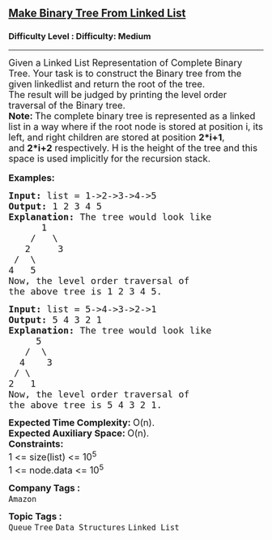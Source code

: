 <h2><a href="https://www.geeksforgeeks.org/problems/make-binary-tree/1">Make Binary Tree From Linked List</a></h2><h3>Difficulty Level : Difficulty: Medium</h3><hr><div class="problems_problem_content__Xm_eO" bis_skin_checked="1"><p><span style="font-size: 18px;">Given a Linked List Representation of Complete Binary Tree. Your task is to construct the Binary tree from the given linkedlist and return the root of the tree.<br>The result will be judged by printing the level order traversal of the Binary tree.&nbsp;</span><br><span style="font-size: 18px;"><strong>Note:&nbsp;</strong>The complete binary tree is represented as a linked list in a way where if the root node is stored at position i, its left, and right children are stored at position&nbsp;<strong>2*i+1</strong>, and&nbsp;<strong>2*i+2</strong>&nbsp;respectively.&nbsp;</span><span style="font-size: 18px;">H is the height of the tree and this space is used implicitly for the recursion stack.</span><br><br><span style="font-size: 18px;"><strong>Examples:</strong></span></p>
<pre><span style="font-size: 18px;"><strong>Input: </strong>list = 1-&gt;2-&gt;3-&gt;4-&gt;5
<strong>Output: </strong>1 2 3 4 5<strong>
Explanation: </strong>The tree would look like
&nbsp; &nbsp;   1
  &nbsp; /&nbsp;  \
 &nbsp; 2&nbsp;  &nbsp; 3
 /&nbsp;&nbsp;\
4&nbsp; &nbsp;5
Now, the level order traversal of
the above tree is 1 2 3 4 5.</span>
</pre>
<pre><span style="font-size: 18px;"><strong>Input: </strong>list = 5-&gt;4-&gt;3-&gt;2-&gt;1
<strong>Output: </strong>5 4 3 2 1<strong>
Explanation: </strong>The tree would look like</span>
<span style="font-size: 18px;">  &nbsp;  5
&nbsp; &nbsp;/&nbsp; \
 &nbsp;4&nbsp; &nbsp; 3
 /&nbsp;\
2&nbsp; &nbsp;1
Now, the level order traversal of
the above tree is 5 4 3 2 1.</span></pre>
<p><span style="font-size: 18px;"><strong>Expected Time Complexity:&nbsp;</strong>O(n).<br><strong>Expected Auxiliary Space:&nbsp;</strong>O(n).<br></span><span style="font-size: 18px;"><strong>Constraints:</strong><br>1 &lt;= size(list) &lt;= 10<sup>5</sup><br>1 &lt;= node.data &lt;= 10<sup>5</sup></span></p></div><p><span style=font-size:18px><strong>Company Tags : </strong><br><code>Amazon</code>&nbsp;<br><p><span style=font-size:18px><strong>Topic Tags : </strong><br><code>Queue</code>&nbsp;<code>Tree</code>&nbsp;<code>Data Structures</code>&nbsp;<code>Linked List</code>&nbsp;